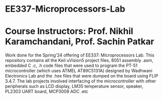 # EE337-Microprocessors-Lab
# Course Instructors: Prof. Nikhil Karamchandani, Prof. Sachin Patkar
Work done for the Spring'24 offering of EE337: Microprocessors Lab.
This repository contains all the Keil uVision5 project files, 8051 assembly .asm, embedded C .c, .h code files that were used to program the PT-51 microcontroller (which uses ATMEL AT89C5131A) designed by Wadhwani Electronics Lab and the .hex files that were dumped on the board using FLIP 3.4.7. The lab projects involved interfacing of the microcontroller with other peripherals such as LCD display, LM35 temperature sensor, speaker, PL2303 UART board, MCP3008 ADC .etc
